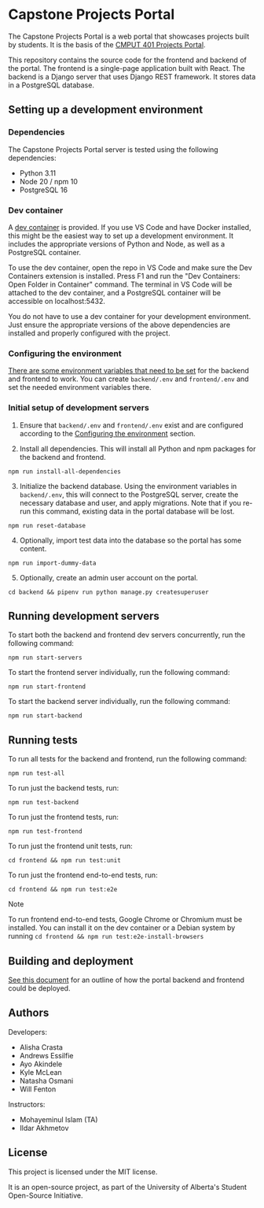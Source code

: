 # Capstone Projects Portal

The Capstone Projects Portal is a web portal that showcases projects built by students.
It is the basis of the [CMPUT 401 Projects Portal](https://cmput401.ca).

This repository contains the source code for the frontend and backend of the portal.
The frontend is a single-page application built with React.
The backend is a Django server that uses Django REST framework. It stores data in a PostgreSQL database.

## Setting up a development environment

### Dependencies

The Capstone Projects Portal server is tested using the following dependencies:

- Python 3.11
- Node 20 / npm 10
- PostgreSQL 16

### Dev container

A [dev container](https://code.visualstudio.com/docs/devcontainers/containers) is provided.
If you use VS Code and have Docker installed, this might be the easiest way to set up a development environment.
It includes the appropriate versions of Python and Node, as well as a PostgreSQL container.

To use the dev container, open the repo in VS Code and make sure the Dev Containers extension is installed.
Press F1 and run the "Dev Containers: Open Folder in Container" command. The terminal in VS Code will be attached
to the dev container, and a PostgreSQL container will be accessible on localhost:5432.

You do not have to use a dev container for your development environment.
Just ensure the appropriate versions of the above dependencies are installed and properly configured with the project.

### Configuring the environment

[There are some environment variables that need to be set](docs/environment-variables.md)
for the backend and frontend to work. You can create `backend/.env` and `frontend/.env`
and set the needed environment variables there.

### Initial setup of development servers

1. Ensure that `backend/.env` and `frontend/.env` exist and are configured according to the
   [Configuring the environment](#configuring-the-environment) section.

2. Install all dependencies. This will install all Python and npm packages for the backend and frontend.

```
npm run install-all-dependencies
```

3. Initialize the backend database. Using the environment variables in `backend/.env`, this will
   connect to the PostgreSQL server, create the necessary database and user, and apply migrations.
   Note that if you re-run this command, existing data in the portal database will be lost.

```
npm run reset-database
```

4. Optionally, import test data into the database so the portal has some content.

```
npm run import-dummy-data
```

5. Optionally, create an admin user account on the portal.

```
cd backend && pipenv run python manage.py createsuperuser
```

## Running development servers

To start both the backend and frontend dev servers concurrently, run the following command:

```
npm run start-servers
```

To start the frontend server individually, run the following command:

```
npm run start-frontend
```

To start the backend server individually, run the following command:

```
npm run start-backend
```

## Running tests

To run all tests for the backend and frontend, run the following command:

```
npm run test-all
```

To run just the backend tests, run:

```
npm run test-backend
```

To run just the frontend tests, run:

```
npm run test-frontend
```

To run just the frontend unit tests, run:

```
cd frontend && npm run test:unit
```

To run just the frontend end-to-end tests, run:

```
cd frontend && npm run test:e2e
```

> [!NOTE]
> To run frontend end-to-end tests, Google Chrome or Chromium must be installed.
> You can install it on the dev container or a Debian system by running `cd frontend && npm run test:e2e-install-browsers`

## Building and deployment

[See this document](docs/deployment.md) for an outline of how the portal backend and frontend
could be deployed.

## Authors

Developers:

- Alisha Crasta
- Andrews Essilfie
- Ayo Akindele
- Kyle McLean
- Natasha Osmani
- Will Fenton

Instructors:

- Mohayeminul Islam (TA)
- Ildar Akhmetov

## License

This project is licensed under the MIT license.

It is an open-source project, as part of the University of Alberta's Student Open-Source Initiative.
